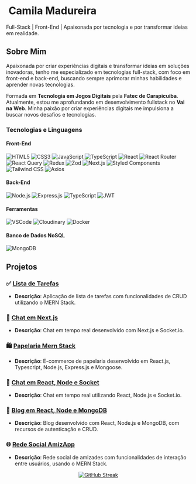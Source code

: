 # ‍ **Camila Madureira**
Full-Stack | Front-End | Apaixonada por tecnologia e por transformar ideias em realidade.

## Sobre Mim
Apaixonada por criar experiências digitais e transformar ideias em soluções inovadoras, tenho me especializado em tecnologias full-stack, com foco em front-end e back-end, buscando sempre aprimorar minhas habilidades e aprender novas tecnologias.

Formada em **Tecnologia em Jogos Digitais** pela **Fatec de Carapicuiba**. Atualmente, estou me aprofundando em desenvolvimento fullstack no **Vai na Web**. Minha paixão por criar experiências digitais me impulsiona a buscar novos desafios e tecnologias.

### Tecnologias e Linguagens

#### Front-End
![HTML5](https://img.shields.io/badge/HTML5-E34F26?style=for-the-badge&logo=html5&logoColor=white)
![CSS3](https://img.shields.io/badge/CSS3-1572B6?style=for-the-badge&logo=css3&logoColor=white)
![JavaScript](https://img.shields.io/badge/JavaScript-323330?style=for-the-badge&logo=javascript&logoColor=F7DF1E)
![TypeScript](https://img.shields.io/badge/TypeScript-007ACC?style=for-the-badge&logo=typescript&logoColor=white)
![React](https://img.shields.io/badge/React-20232A?style=for-the-badge&logo=react&logoColor=61DAFB)
![React Router](https://img.shields.io/badge/React_Router-CA4245?style=for-the-badge&logo=react-router&logoColor=white)
![React Query](https://img.shields.io/badge/React_Query-FF4154?style=for-the-badge&logo=ReactQuery&logoColor=white)
![Redux](https://img.shields.io/badge/Redux-593D88?style=for-the-badge&logo=redux&logoColor=white)
![Zod](https://img.shields.io/badge/Zod-000000?style=for-the-badge&logo=zod&logoColor=3068B7)
![Next.js](https://img.shields.io/badge/next%20js-000000?style=for-the-badge&logo=nextdotjs&logoColor=white)
![Styled Components](https://img.shields.io/badge/styled--components-DB7093?style=for-the-badge&logo=styled-components&logoColor=white)
![Tailwind CSS](https://img.shields.io/badge/Tailwind_CSS-38B2AC?style=for-the-badge&logo=tailwind-css&logoColor=white)
![Axios](https://img.shields.io/badge/axios-671ddf?&style=for-the-badge&logo=axios&logoColor=white)

#### Back-End
![Node.js](https://img.shields.io/badge/Node%20js-339933?style=for-the-badge&logo=nodedotjs&logoColor=white)
![Express.js](https://img.shields.io/badge/Express%20js-000000?style=for-the-badge&logo=express&logoColor=white)
![TypeScript](https://img.shields.io/badge/TypeScript-007ACC?style=for-the-badge&logo=typescript&logoColor=white)
![JWT](https://img.shields.io/badge/JWT-000000?style=for-the-badge&logo=JSON%20web%20tokens&logoColor=white)

#### Ferramentas
![VSCode](https://img.shields.io/badge/VSCode-0078D4?style=for-the-badge&logo=visual%20studio%20code&logoColor=white)
![Cloudinary](https://img.shields.io/badge/Cloudinary-3448C5?style=for-the-badge&logo=Cloudinary&logoColor=white)
![Docker](https://img.shields.io/badge/Docker-2CA5E0?style=for-the-badge&logo=docker&logoColor=white)

#### Banco de Dados NoSQL
![MongoDB](https://img.shields.io/badge/MongoDB-4EA94B?style=for-the-badge&logo=mongodb&logoColor=white)


## Projetos

### ✅ [**Lista de Tarefas**](https://github.com/ca-madureira/todo-mern)
- **Descrição**: Aplicação de lista de tarefas com funcionalidades de CRUD utilizando o MERN Stack.

### 💬 [**Chat em Next.js**](https://github.com/ca-madureira/chat-next)
- **Descrição**: Chat em tempo real desenvolvido com Next.js e Socket.io.

### 🛍️ [**Papelaria Mern Stack**](https://github.com/ca-madureira/papelaria-mern)
- **Descrição**: E-commerce de papelaria desenvolvido em React.js, Typescript, Node.js, Express.js e Mongoose.

### 💬 [**Chat em React, Node e Socket**](https://github.com/ca-madureira/chat-mern)
- **Descrição**: Chat em tempo real utilizando React, Node.js e Socket.io.

### 📝 [**Blog em React, Node e MongoDB**](https://github.com/ca-madureira/blog-mern-stack)
- **Descrição**: Blog desenvolvido com React, Node.js e MongoDB, com recursos de autenticação e CRUD.

### 🌐 [**Rede Social AmizApp**](https://github.com/ca-madureira/social-media-mern)
- **Descrição**: Rede social de amizades com funcionalidades de interação entre usuários, usando o MERN Stack.

<div align="center">
  <a href="https://git.io/streak-stats">
    <img src="https://streak-stats.demolab.com?user=ca-madureira&theme=deuteranopia-friendly-theme&hide_border=true&border_radius=12.1&locale=pt_BR&card_width=500&card_height=200" alt="GitHub Streak" />
  </a>
  
</div>
